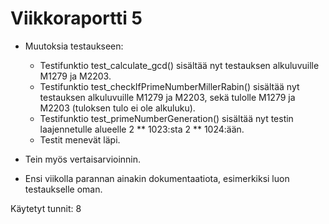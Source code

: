 # Viikkoraportti 5

- Muutoksia testaukseen:
  - Testifunktio test_calculate_gcd() sisältää nyt testauksen alkuluvuille M1279 ja M2203.
  - Testifunktio test_checkIfPrimeNumberMillerRabin() sisältää nyt testauksen alkuluvuille M1279 ja M2203,
  sekä tulolle M1279 ja M2203 (tuloksen tulo ei ole alkuluku).
  - Testifunktio test_primeNumberGeneration() sisältää nyt testin laajennetulle alueelle 2 ** 1023:sta 2 ** 1024:ään.
  - Testit menevät läpi.

- Tein myös vertaisarvioinnin.
-  Ensi viikolla parannan ainakin dokumentaatiota, esimerkiksi luon testaukselle oman.

Käytetyt tunnit: 8
